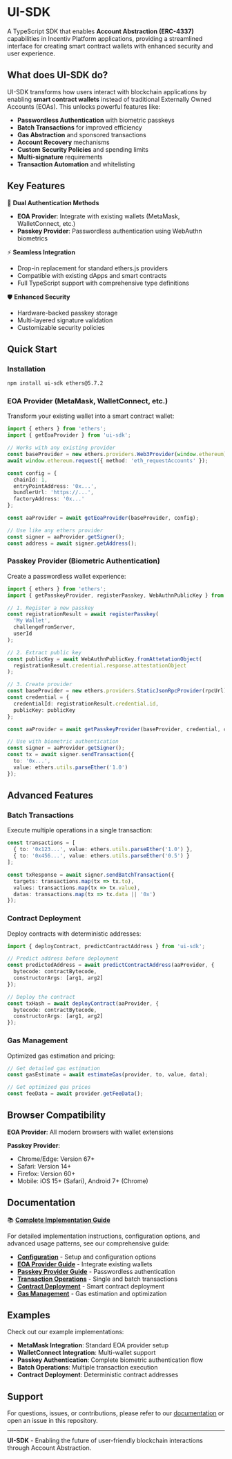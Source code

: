 # UI-SDK

A TypeScript SDK that enables **Account Abstraction (ERC-4337)** capabilities in Incentiv Platform applications, providing a streamlined interface for creating smart contract wallets with enhanced security and user experience.

## What does UI-SDK do?

UI-SDK transforms how users interact with blockchain applications by enabling **smart contract wallets** instead of traditional Externally Owned Accounts (EOAs). This unlocks powerful features like:

- **Passwordless Authentication** with biometric passkeys
- **Batch Transactions** for improved efficiency
- **Gas Abstraction** and sponsored transactions
- **Account Recovery** mechanisms
- **Custom Security Policies** and spending limits
- **Multi-signature** requirements
- **Transaction Automation** and whitelisting

## Key Features

🔐 **Dual Authentication Methods**
- **EOA Provider**: Integrate with existing wallets (MetaMask, WalletConnect, etc.)
- **Passkey Provider**: Passwordless authentication using WebAuthn biometrics

⚡ **Seamless Integration**
- Drop-in replacement for standard ethers.js providers
- Compatible with existing dApps and smart contracts
- Full TypeScript support with comprehensive type definitions

🛡️ **Enhanced Security**
- Hardware-backed passkey storage
- Multi-layered signature validation
- Customizable security policies

## Quick Start

### Installation

```bash
npm install ui-sdk ethers@5.7.2
```

### EOA Provider (MetaMask, WalletConnect, etc.)

Transform your existing wallet into a smart contract wallet:

```typescript
import { ethers } from 'ethers';
import { getEoaProvider } from 'ui-sdk';

// Works with any existing provider
const baseProvider = new ethers.providers.Web3Provider(window.ethereum);
await window.ethereum.request({ method: 'eth_requestAccounts' });

const config = {
  chainId: 1,
  entryPointAddress: '0x...',
  bundlerUrl: 'https://...',
  factoryAddress: '0x...'
};

const aaProvider = await getEoaProvider(baseProvider, config);

// Use like any ethers provider
const signer = aaProvider.getSigner();
const address = await signer.getAddress();
```

### Passkey Provider (Biometric Authentication)

Create a passwordless wallet experience:

```typescript
import { ethers } from 'ethers';
import { getPasskeyProvider, registerPasskey, WebAuthnPublicKey } from 'ui-sdk';

// 1. Register a new passkey
const registrationResult = await registerPasskey(
  'My Wallet',
  challengeFromServer,
  userId
);

// 2. Extract public key
const publicKey = await WebAuthnPublicKey.fromAttetationObject(
  registrationResult.credential.response.attestationObject
);

// 3. Create provider
const baseProvider = new ethers.providers.StaticJsonRpcProvider(rpcUrl);
const credential = {
  credentialId: registrationResult.credential.id,
  publicKey: publicKey
};

const aaProvider = await getPasskeyProvider(baseProvider, credential, config);

// Use with biometric authentication
const signer = aaProvider.getSigner();
const tx = await signer.sendTransaction({
  to: '0x...',
  value: ethers.utils.parseEther('1.0')
});
```

## Advanced Features

### Batch Transactions

Execute multiple operations in a single transaction:

```typescript
const transactions = [
  { to: '0x123...', value: ethers.utils.parseEther('1.0') },
  { to: '0x456...', value: ethers.utils.parseEther('0.5') }
];

const txResponse = await signer.sendBatchTransaction({
  targets: transactions.map(tx => tx.to),
  values: transactions.map(tx => tx.value),
  datas: transactions.map(tx => tx.data || '0x')
});
```

### Contract Deployment

Deploy contracts with deterministic addresses:

```typescript
import { deployContract, predictContractAddress } from 'ui-sdk';

// Predict address before deployment
const predictedAddress = await predictContractAddress(aaProvider, {
  bytecode: contractBytecode,
  constructorArgs: [arg1, arg2]
});

// Deploy the contract
const txHash = await deployContract(aaProvider, {
  bytecode: contractBytecode,
  constructorArgs: [arg1, arg2]
});
```

### Gas Management

Optimized gas estimation and pricing:

```typescript
// Get detailed gas estimation
const gasEstimate = await estimateGas(provider, to, value, data);

// Get optimized gas prices
const feeData = await provider.getFeeData();
```

## Browser Compatibility

**EOA Provider**: All modern browsers with wallet extensions

**Passkey Provider**:
- Chrome/Edge: Version 67+
- Safari: Version 14+
- Firefox: Version 60+
- Mobile: iOS 15+ (Safari), Android 7+ (Chrome)

## Documentation

📚 **[Complete Implementation Guide](docs/UI-SDK-GUIDE.md)**

For detailed implementation instructions, configuration options, and advanced usage patterns, see our comprehensive guide:

- **[Configuration](docs/UI-SDK-GUIDE.md#configuration)** - Setup and configuration options
- **[EOA Provider Guide](docs/UI-SDK-GUIDE.md#creating-an-eoa-based-account-abstraction-provider)** - Integrate existing wallets
- **[Passkey Provider Guide](docs/UI-SDK-GUIDE.md#creating-a-passkey-based-account-abstraction-provider)** - Passwordless authentication
- **[Transaction Operations](docs/UI-SDK-GUIDE.md#transaction-operations)** - Single and batch transactions
- **[Contract Deployment](docs/UI-SDK-GUIDE.md#contract-deployment)** - Smart contract deployment
- **[Gas Management](docs/UI-SDK-GUIDE.md#gas-management)** - Gas estimation and optimization

## Examples

Check out our example implementations:

- **MetaMask Integration**: Standard EOA provider setup
- **WalletConnect Integration**: Multi-wallet support
- **Passkey Authentication**: Complete biometric authentication flow
- **Batch Operations**: Multiple transaction execution
- **Contract Deployment**: Deterministic contract addresses

## Support

For questions, issues, or contributions, please refer to our [documentation](docs/UI-SDK-GUIDE.md) or open an issue in this repository.

---

**UI-SDK** - Enabling the future of user-friendly blockchain interactions through Account Abstraction.
